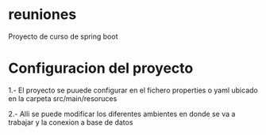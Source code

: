 # reuniones
Proyecto de curso de spring boot

# Configuracion del proyecto
1.- El proyecto se puuede configurar en el fichero properties o yaml ubicado en la carpeta src/main/resoruces

2.- Alli se puede modificar los diferentes ambientes en donde se va a trabajar y la conexion a base de datos
